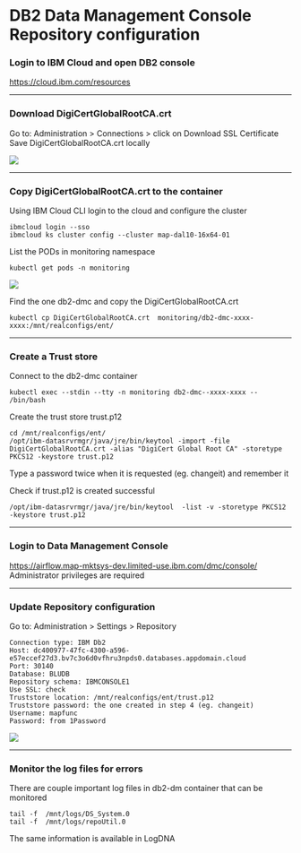 # DB2 Data Management Console Repository configuration

### Login to IBM Cloud and open DB2 console

https://cloud.ibm.com/resources

---
### Download DigiCertGlobalRootCA.crt

Go to: Administration > Connections > click on Download SSL Certificate \
Save DigiCertGlobalRootCA.crt locally

<img src="https://github.ibm.com/CIO-MAP/MAP-ETL-Framework-AirflowK8s/blob/master/docs/pics/7_1.jpg">

---
### Copy DigiCertGlobalRootCA.crt to the container

Using IBM Cloud CLI login to the cloud and configure the cluster
```
ibmcloud login --sso
ibmcloud ks cluster config --cluster map-dal10-16x64-01
```

List the PODs in monitoring namespace
```
kubectl get pods -n monitoring
```

<img src="https://github.ibm.com/CIO-MAP/MAP-ETL-Framework-AirflowK8s/blob/master/docs/pics/7_2.jpg">

Find the one db2-dmc and copy the DigiCertGlobalRootCA.crt
```
kubectl cp DigiCertGlobalRootCA.crt  monitoring/db2-dmc-xxxx-xxxx:/mnt/realconfigs/ent/
```

---
### Create a Trust store

Connect to the db2-dmc container
```
kubectl exec --stdin --tty -n monitoring db2-dmc--xxxx-xxxx -- /bin/bash
```

Create the trust store trust.p12
```
cd /mnt/realconfigs/ent/
/opt/ibm-datasrvrmgr/java/jre/bin/keytool -import -file DigiCertGlobalRootCA.crt -alias "DigiCert Global Root CA" -storetype PKCS12 -keystore trust.p12
```

Type a password twice when it is requested (eg. changeit) and remember it

Check if trust.p12 is created successful
```
/opt/ibm-datasrvrmgr/java/jre/bin/keytool  -list -v -storetype PKCS12 -keystore trust.p12
```

---
### Login to Data Management Console

https://airflow.map-mktsys-dev.limited-use.ibm.com/dmc/console/ \
Administrator privileges are required

---
### Update Repository configuration

Go to: Administration > Settings > Repository
```
Connection type: IBM Db2
Host: dc400977-47fc-4300-a596-e57eccef27d3.bv7c3o6d0vfhru3npds0.databases.appdomain.cloud
Port: 30140
Database: BLUDB
Repository schema: IBMCONSOLE1
Use SSL: check
Truststore location: /mnt/realconfigs/ent/trust.p12
Truststore password: the one created in step 4 (eg. changeit)
Username: mapfunc
Password: from 1Password
```

<img src="https://github.ibm.com/CIO-MAP/MAP-ETL-Framework-AirflowK8s/blob/master/docs/pics/7_3.jpg">

---

### Monitor the log files for errors

There are couple important log files in db2-dm container that can be monitored
```
tail -f  /mnt/logs/DS_System.0
tail -f  /mnt/logs/repoUtil.0 
```

The same information is available in LogDNA